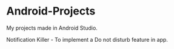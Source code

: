 # Android-Projects
My projects made in Android Studio. 

Notification Killer - To implement a Do not disturb feature in app.
